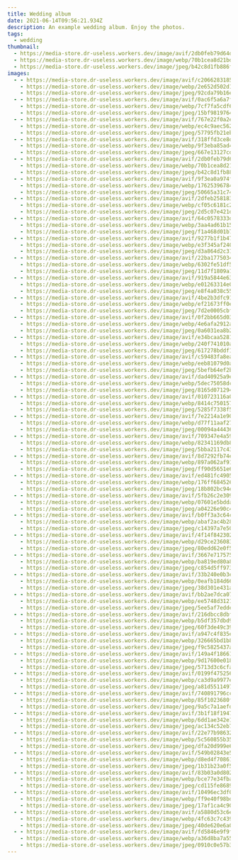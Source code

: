 ```yaml
---
title: Wedding album
date: 2021-06-14T09:56:21.934Z
description: An example wedding album. Enjoy the photos.
tags:
  - wedding
thumbnail:
  - https://media-store.dr-useless.workers.dev/image/avif/2db0feb79d64d4ca93f66ed6bd6e6136729c7f8d52ccaf2a59a2c64691afd485
  - https://media-store.dr-useless.workers.dev/image/webp/70b1cea8d21bd6a2cd97cb8dfae83a9b805daee6d2e4eb33b6fece1b7708f485
  - https://media-store.dr-useless.workers.dev/image/jpeg/b42c8d1fb886f591218ae238106e33865c72937e6d9c47806d3bff39f57c5ce9
images:
  - - https://media-store.dr-useless.workers.dev/image/avif/c2066283185394620ef0af2b5c3578a1ebe47d96cc131294f4333ceefc7d289a
    - https://media-store.dr-useless.workers.dev/image/webp/2e652d502d1c0edba4efcf1c95b1945fdf80c88b9a17685c903c5492028a315b
    - https://media-store.dr-useless.workers.dev/image/jpeg/92cda79b16ebc434c1c4a9162519577f809e8bc4c57d00ff695f99d3000f43e6
  - - https://media-store.dr-useless.workers.dev/image/avif/0ac6f5a6a7f670cefb13835bf8093e19e4aa1062d0a211af68ff1e7e7f03c8ce
    - https://media-store.dr-useless.workers.dev/image/webp/7cf7fa5cdf6ade46bbaca8838bab6a85fdb6d82d3b16dbbef02b5265e570d923
    - https://media-store.dr-useless.workers.dev/image/jpeg/15bf9819764b4d28fa3936099af90e89050995791cf78fc92806eb8b13f1a2a7
  - - https://media-store.dr-useless.workers.dev/image/avif/767e22f0a2e2ea0307475f488262aa029f00bba666a5bb4fd4c39f92fd2146c2
    - https://media-store.dr-useless.workers.dev/image/webp/ec4c9aec5621fd68ced92149b26e8d5af9873dca58c28f890271714d0948ee55
    - https://media-store.dr-useless.workers.dev/image/jpeg/57795fb21eb7ce77408cbc6866ff3b554b26ba53744bb27d646a87dd4042be1d
  - - https://media-store.dr-useless.workers.dev/image/avif/318ffd3ce8dbbda6a36b8ff027396061176d4738ed718d9907a75a1c84bb1c75
    - https://media-store.dr-useless.workers.dev/image/webp/9f3eba85ad4abf512412216aebc405499028cc4c9c4b085e368eb133028011a9
    - https://media-store.dr-useless.workers.dev/image/jpeg/667e13127cd922e79d50f7a4234943985a4c8d26b7442f4aaf33ebf10aea07b7
  - - https://media-store.dr-useless.workers.dev/image/avif/2db0feb79d64d4ca93f66ed6bd6e6136729c7f8d52ccaf2a59a2c64691afd485
    - https://media-store.dr-useless.workers.dev/image/webp/70b1cea8d21bd6a2cd97cb8dfae83a9b805daee6d2e4eb33b6fece1b7708f485
    - https://media-store.dr-useless.workers.dev/image/jpeg/b42c8d1fb886f591218ae238106e33865c72937e6d9c47806d3bff39f57c5ce9
  - - https://media-store.dr-useless.workers.dev/image/avif/9f3ea0a974f39be6c81a3e22d38961a2eb6d1de2c884abba0fab42bb8a6afe60
    - https://media-store.dr-useless.workers.dev/image/webp/17625396784b22ef7b2c011a0848b9d1c925ef62e412c39b1a4b5f813d629496
    - https://media-store.dr-useless.workers.dev/image/jpeg/50665a31c743e1f8c6991ee7a2bc7f137fcf33e1d8862d75c464cb5c30c878a8
  - - https://media-store.dr-useless.workers.dev/image/avif/2dfeb258183d45b3ff99637d090382710005bc198255ab13dc9291ec2b558027
    - https://media-store.dr-useless.workers.dev/image/webp/cf05c6181c2cfa76d33cae39e97c764e379076affa5cb4e8b6eb40635166252e
    - https://media-store.dr-useless.workers.dev/image/jpeg/2d5c07e421db80b8b779c423803565081ecfe81c81eb4bdab283e0a6fb5e5d26
  - - https://media-store.dr-useless.workers.dev/image/avif/64c0578333d5bcaafb511a42a689773ad0a0fd2aaad19e2e2030d42288f32586
    - https://media-store.dr-useless.workers.dev/image/webp/3aa4ad61b156975c43fc8e6db6541b07ddc433189235606d9202be8b8a88cf7b
    - https://media-store.dr-useless.workers.dev/image/jpeg/f1a468d01b71d0e518756bcf79ce639e1ef8183ce2e9585031a5aca21302b6bd
  - - https://media-store.dr-useless.workers.dev/image/avif/9277b1f1b47714833e154d050600be421c9a3115c0241103d095b8a76ee55b4c
    - https://media-store.dr-useless.workers.dev/image/webp/e3f345af240f8f468e1f99f87cf52d88cb32f341d1fa7cef99a5bf7608d8a261
    - https://media-store.dr-useless.workers.dev/image/jpeg/d3a864d2c31ef83181a5dd801eca423bedf545450681ec49b7f06b618780f43b
  - - https://media-store.dr-useless.workers.dev/image/avif/22ba1775034eafc8c26740d98ed59e06ac41f2671ca54196b505d51049d19517
    - https://media-store.dr-useless.workers.dev/image/webp/6302fe51df5de56b5683169f8195a2a9922c41e4c8c4971bad13477dea363dab
    - https://media-store.dr-useless.workers.dev/image/jpeg/11d7f1809a12220c0cb31eed535e1110ed88b0c6a034323742ba0b225c2fb09c
  - - https://media-store.dr-useless.workers.dev/image/avif/919a5844e63b19303d93fe9c8b0fb9a7b09842e0f58fd26482f41eb8e785ea2e
    - https://media-store.dr-useless.workers.dev/image/webp/e01263314e0ee6093186216f94e017c47dd34386a9c8d18debba0733ea58359d
    - https://media-store.dr-useless.workers.dev/image/jpeg/e8f4a038c55d29cc83f698a7a0bc436a7cf74b6bf89a5dfac622d2ff71abc3e3
  - - https://media-store.dr-useless.workers.dev/image/avif/4be2b3dfc91759bdaf46d70f1e49588ebdd22803a612adbc7fa9ab0917d78890
    - https://media-store.dr-useless.workers.dev/image/webp/ef21673ff0e1b0ae5d121d7f92296218792461b246ebf40ab85b7f7a93c0a1bc
    - https://media-store.dr-useless.workers.dev/image/jpeg/7d2e0005cbf285800493c6d9487ddb3ad2d6d472bc11284d3722f5be0c2878fb
  - - https://media-store.dr-useless.workers.dev/image/avif/0f2bb665d0303abab96aa40135f298c5aa2f623a3c9832379b04904e28baf836
    - https://media-store.dr-useless.workers.dev/image/webp/4e6afa2912a497b76b1c985587c578d5bb4ad02276e9ddfe45339216c76652aa
    - https://media-store.dr-useless.workers.dev/image/jpeg/0a6031ea8b28e826b4ac8e771b8112d62048a7679554d28afca8023feefbe7f7
  - - https://media-store.dr-useless.workers.dev/image/avif/e34bcaa52815619b0ebfca90f066c5018d19ca4cae599e3abcb4023acfb8a75a
    - https://media-store.dr-useless.workers.dev/image/webp/240f741010a71965237bbc25b8ea780ba929ccdf089aab35f06787e4132a5598
    - https://media-store.dr-useless.workers.dev/image/jpeg/617278bddf1d1b76612d4eb5a2f23f0d4cd37eb429760a12d9bb2397f9fe14db
  - - https://media-store.dr-useless.workers.dev/image/avif/c59483fa8eaa427dd4bb44a02273bc0a8b0b620df77eba45897d35eef1eba2f0
    - https://media-store.dr-useless.workers.dev/image/webp/eeb81079d0a4bf173279c047cb86267fc039d72c535cc679e8784ae98363f020
    - https://media-store.dr-useless.workers.dev/image/jpeg/5befb64ef2b46c9cddfe2f76a5264b72cc6090c9389f9cf982b51a112a151ba8
  - - https://media-store.dr-useless.workers.dev/image/avif/dad40925a9e6b6eb59d210a6d2135f42291da91a31173cfef62c0bad6480652d
    - https://media-store.dr-useless.workers.dev/image/webp/5dec75058dc3289c92a4101fb927bbc0aabb1a270e44df7790c4f2f954de7141
    - https://media-store.dr-useless.workers.dev/image/jpeg/8165d0712946ead2d3d90ae5adc95dd58e450878be04d5db3b9ba376fd85c634
  - - https://media-store.dr-useless.workers.dev/image/avif/010723116a09eccd6ec31d0a64baf32ad224f27703447df3cc710da4a2141d3c
    - https://media-store.dr-useless.workers.dev/image/webp/8414c7501574aebfb0bb341fdae9a7bd933e1df610781b5bd3037d13240d268b
    - https://media-store.dr-useless.workers.dev/image/jpeg/5285f7338f5ea2fc65ed63a829b76b8491ea697390afbe143bacb60149f08913
  - - https://media-store.dr-useless.workers.dev/image/avif/7e2214a1e909c1bbb1d3236db87d11783ce52b568b51bebb6cffaefb6b27b070
    - https://media-store.dr-useless.workers.dev/image/webp/d77f11aaf279faf2c83ad640520277fa2e589a3ccc529764ebbc306edfeedd4b
    - https://media-store.dr-useless.workers.dev/image/jpeg/00094a44436ed1ddc86554f7ba69cd3eb7c205144952e21abdfab590f8f4e6c6
  - - https://media-store.dr-useless.workers.dev/image/avif/709347e4a598934d0cef531eeb9451ca7e1552fc3058248152ea29b2deb83819
    - https://media-store.dr-useless.workers.dev/image/webp/82341169db8a61772c83d8edd29993e332d5ccaad1a923d40c783dd6d4294dfd
    - https://media-store.dr-useless.workers.dev/image/jpeg/5bba2117c43c6f4deb8855f4ffba52c71fad2558e2e406be31221ea0fc67a580
  - - https://media-store.dr-useless.workers.dev/image/avif/8d7292fb74e6237b5ea511edfdf79ce1bcff6ead5fabd87798a2e45f3ce920e1
    - https://media-store.dr-useless.workers.dev/image/webp/897a062af9198a92b1b1c71bca90f74c33817f185b890077e52d5650a8d5a6c7
    - https://media-store.dr-useless.workers.dev/image/jpeg/ff90d5651e6047a543f489efa62512f8e46a0ba3a1ad72c0fe74e4a66a8acdb6
  - - https://media-store.dr-useless.workers.dev/image/avif/ed481fc4905193c93b4d178ac6a34b58ec5f7833a5f388d75266dcbcd6517047
    - https://media-store.dr-useless.workers.dev/image/webp/176ff684526d1d3feb4ab13d5c1eed4ff3458d78c15048f5fb4d2ffee48cf7ee
    - https://media-store.dr-useless.workers.dev/image/jpeg/18b802bc94e2c9f936c45e6e105fd49414a5af56c3923ffb0967c54401001c82
  - - https://media-store.dr-useless.workers.dev/image/avif/5fb26c2e3098f83220fefeb8fad6f9b0bf158338c237aad27e3e0de66791fccd
    - https://media-store.dr-useless.workers.dev/image/webp/07601e5bdda854a887ced64c316af7e097aed95c4d3375bb1fd513dfe1cad7be
    - https://media-store.dr-useless.workers.dev/image/jpeg/a04226e90c46391269c5e8b96a827a72fc68a853788bbdadddae3976aa2158db
  - - https://media-store.dr-useless.workers.dev/image/avif/b0ff3a3c64c8bed3cf791169eac96f99469cdf76b0c230880dd71069327a544a
    - https://media-store.dr-useless.workers.dev/image/webp/abaf2ac4b286c7d49ecbed706e1b70576840c2b93c0273d5edc54e211e479264
    - https://media-store.dr-useless.workers.dev/image/jpeg/c14397a7e508258c6cd7e43cc07a7d8d4c6ab9dd4b43ce215d4f11edb4ed177c
  - - https://media-store.dr-useless.workers.dev/image/avif/4f14f8423029d3404aae96d740d11f669c41ed837123f1ad571aab1a0ab61467
    - https://media-store.dr-useless.workers.dev/image/webp/d29ce236083f5d8cbb77295201effc2be2d8d89d5b5bdf6e95495c69ffa1def3
    - https://media-store.dr-useless.workers.dev/image/jpeg/80edd62e0f524b23ba079d4991533897eb09c20b2bb7cc8d153f984b135c52ee
  - - https://media-store.dr-useless.workers.dev/image/avif/3667e71757582c697fc64d148ac97d9438f1a3a13f1809f90ae80eaf2dc4aa76
    - https://media-store.dr-useless.workers.dev/image/webp/ba819ed80a8c578dfc2985131a8eeb2b2fb63b6b5ee1273596a0de8a8ab31d79
    - https://media-store.dr-useless.workers.dev/image/jpeg/c854d5ff9732cad3375aa0537854e926d70a4900cfda1b17ea5a6a4722524012
  - - https://media-store.dr-useless.workers.dev/image/avif/33b240e0b3e71286a96e0dcfeda91f8ce19862fc99eb74877a4cae082ab164c8
    - https://media-store.dr-useless.workers.dev/image/webp/0eafb184d6688cda89783f724275a15075a57285c83c4fcbaea869d6426d7c7a
    - https://media-store.dr-useless.workers.dev/image/jpeg/38d301e431ad6f9c36980f341a83c13419deadedef7c26d2959b2cc876fd18be
  - - https://media-store.dr-useless.workers.dev/image/avif/bb2ae7dca0701bed2c96fb2acd54e6e29e9bf15606925e58eba0df2f6b6f8fb6
    - https://media-store.dr-useless.workers.dev/image/webp/ee5748d3121e241b6286f4d755b99f5c01761a2287e1f09fa44a9941dfdd2dd0
    - https://media-store.dr-useless.workers.dev/image/jpeg/5ee5af7eddedabd111add9b765c51e0df98a46af660e4f94829e56f3ce30a189
  - - https://media-store.dr-useless.workers.dev/image/avif/216dbcc8dbf9ae134bf4b4bfc36c8232c918cb2ff14d5e2e720b760cc76d6039
    - https://media-store.dr-useless.workers.dev/image/webp/b5df357dbd9c6dbd344afb091250d073722860a4cf96b6c0be76919ff3c860c6
    - https://media-store.dr-useless.workers.dev/image/jpeg/60f3de49c39f4bef2f55dda731fd3793a93a2d8034062c2ed422fd8f624da41c
  - - https://media-store.dr-useless.workers.dev/image/avif/a947c4f835e2cea3791ec877345d98844aee7acb52541bb08e4b59081c0adede
    - https://media-store.dr-useless.workers.dev/image/webp/326665bd1b8b355375926fd8f73e451ad2aa4e68dcfe6b2e51b614099985962c
    - https://media-store.dr-useless.workers.dev/image/jpeg/f9c5825437a38a3a4f43e4b58eae602fd2985906684ab0f22204a8eeb9f1b5cf
  - - https://media-store.dr-useless.workers.dev/image/avif/149a4f186612e946f81305059a3cfa054c54f4c52bd3049c0ce1915d155f2a4a
    - https://media-store.dr-useless.workers.dev/image/webp/9d17600e018987fd8b6463a890dcc0bf0b58c6c0a277fd653afdff18b296da52
    - https://media-store.dr-useless.workers.dev/image/jpeg/5713d3c6cfa0ff7d88fcd0758c84cb5106d4d839a267cd5bbb2fbff8e2e571be
  - - https://media-store.dr-useless.workers.dev/image/avif/0199f47525655253b7642a4900f72b665d51c57366f8d8906809ba4555f14290
    - https://media-store.dr-useless.workers.dev/image/webp/ca3d9a9977e3354bef3b6a1565a132c2e06194aa3939209513c1010d0600b15b
    - https://media-store.dr-useless.workers.dev/image/jpeg/a81d5511497be5323afef99ead3760ccc701acc622efa7a5c04f3a2b17409fcc
  - - https://media-store.dr-useless.workers.dev/image/avif/740891796ccdb29015567bac121e655751d0a35c20783bd9cb6036db77a774bf
    - https://media-store.dr-useless.workers.dev/image/webp/85f1023680fd5f3303ea669c79ca66378e0a1a7fb9aaa5ad6db063cd2b7ac63f
    - https://media-store.dr-useless.workers.dev/image/jpeg/9a5c7a1aefd2d28c6220f46170966d9072ee9c8e6b76d80059fec59f41d85515
  - - https://media-store.dr-useless.workers.dev/image/avif/3b1f18f19471bdc694654cc3d9f87cfd161d6791672ad6c762168f8178f140a6
    - https://media-store.dr-useless.workers.dev/image/webp/6dd1ae342e14d8c535be36947fc7d2ea219f0b3639b22f405e136956753afc65
    - https://media-store.dr-useless.workers.dev/image/jpeg/ac134c52eb7c593b1f2db160a59f19e74ae068b1a525ec71f3e3d8bb732dce40
  - - https://media-store.dr-useless.workers.dev/image/avif/22e77b9863249945fab193c9576a968adaa26f38c1fecf541602143801f0c527
    - https://media-store.dr-useless.workers.dev/image/webp/5c560855b35740134a8857f21ccd682bfe726c25d83d7ec778ad516605e0e69c
    - https://media-store.dr-useless.workers.dev/image/jpeg/dfa20d999e69166350a6d1361761d389ff13fd02a7bfcce9adab58c955d3015d
  - - https://media-store.dr-useless.workers.dev/image/avif/549b02843e5fb70d31e356c1513dfb28e147b1fce53664f7b657bb485d7dc98a
    - https://media-store.dr-useless.workers.dev/image/webp/d8ed4f708618d33bcc0fd6a4412f38836eff2816e27aa90d562bbc61ebd1df71
    - https://media-store.dr-useless.workers.dev/image/jpeg/1b31b23a0f5003089a39e7349cfc9ce8302cf9785673dda2e791d562c2bf7b08
  - - https://media-store.dr-useless.workers.dev/image/avif/83b03a0d8029b5057673af84c428909a028305095f42f774f643c7fc32b76c60
    - https://media-store.dr-useless.workers.dev/image/webp/bce77e34fba1283586a80711f994260ab1eb0e96a474e0c6d488f0903a227e40
    - https://media-store.dr-useless.workers.dev/image/jpeg/cd115fe86895cc4031dd4cd468269af707d7080d34d6fdf6708bbac4c52eb019
  - - https://media-store.dr-useless.workers.dev/image/avif/10496ec3df0fe17951fffab24892c6bfb09ed3196b3ce17666098a3b59920122
    - https://media-store.dr-useless.workers.dev/image/webp/ff9e40f98bddd9bd1699d15ec696f947af80b8bb361f12dc2539af203a3fdf6d
    - https://media-store.dr-useless.workers.dev/image/jpeg/17af1ca4c901cfe4e58517603286ec8f857fd833304c0835aeee6ddd09ef9e6c
  - - https://media-store.dr-useless.workers.dev/image/avif/a5880d53c6ec4ba21ef1ee9b4e4a9b99f231a07735264df0874ad7c8393c1021
    - https://media-store.dr-useless.workers.dev/image/webp/4fc63c7c43945062af0fb6fe46b506cb51b5f00f637e24ae146d01315e6e3ef3
    - https://media-store.dr-useless.workers.dev/image/jpeg/40de620e6a056f1d345062b9bdade3cc551f166720912d940d1146dd4528c455
  - - https://media-store.dr-useless.workers.dev/image/avif/fd5846e9f9fa1c8ecf198f8a8edfdac24eeb90e5ccdca7907a21ee309a5485bd
    - https://media-store.dr-useless.workers.dev/image/webp/a36d8ba7a55e6d74c9393be3d45ba889a0e439c6174fb90c272b89e7a688c39a
    - https://media-store.dr-useless.workers.dev/image/jpeg/0910c0e57b3013578e4b223bf9e1898b5f1e794847bbf6e1170be5dbd4110b0d
---
```

